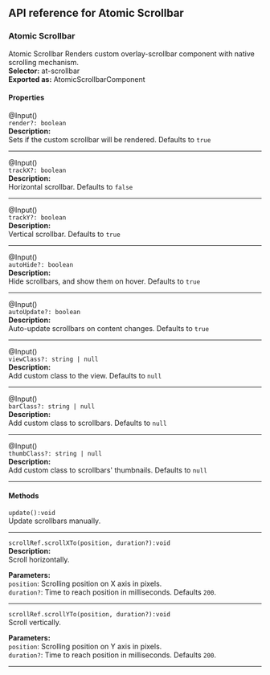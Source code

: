 ## API reference for Atomic Scrollbar

### Atomic Scrollbar
Atomic Scrollbar Renders custom overlay-scrollbar component with native scrolling mechanism.<br>
**Selector:** at-scrollbar<br>
**Exported as:** AtomicScrollbarComponent<br>

#### Properties

@Input()<br>
`render?: boolean`<br>
**Description:**<br>
Sets if the custom scrollbar will be rendered. Defaults to `true`

---

@Input()<br>
`trackX?: boolean`<br>
**Description:**<br>
Horizontal scrollbar. Defaults to `false`

---

@Input()<br>
`trackY?: boolean`<br>
**Description:**<br>
Vertical scrollbar. Defaults to `true`

---

@Input()<br>
`autoHide?: boolean`<br>
**Description:**<br>
Hide scrollbars, and show them on hover. Defaults to `true`

---

@Input()<br>
`autoUpdate?: boolean`<br>
**Description:**<br>
Auto-update scrollbars on content changes. Defaults to `true`

---

@Input()<br>
`viewClass?: string | null`<br>
**Description:**<br>
Add custom class to the view. Defaults to `null`

---

@Input()<br>
`barClass?: string | null`<br>
**Description:**<br>
Add custom class to scrollbars. Defaults to `null`

---

@Input()<br>
`thumbClass?: string | null`<br>
**Description:**<br>
Add custom class to scrollbars' thumbnails. Defaults to `null`

---

#### Methods

`update():void`<br>
Update scrollbars manually.

---

`scrollRef.scrollXTo(position, duration?):void`<br>
**Description:**<br>
Scroll horizontally.

**Parameters:**<br>
`position`: Scrolling position on X axis in pixels.<br>
`duration?`:  Time to reach position in milliseconds. Defaults `200`.

---

`scrollRef.scrollYTo(position, duration?):void`<br>
Scroll vertically.

**Parameters:**<br>
`position`: Scrolling position on Y axis in pixels.<br>
`duration?`:  Time to reach position in milliseconds. Defaults `200`.

---



